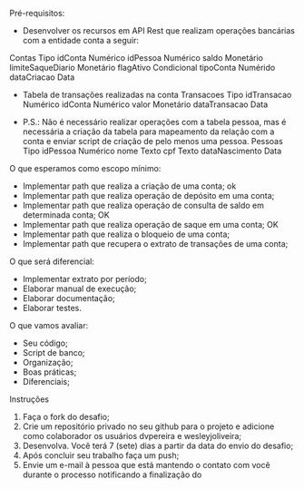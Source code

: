 Pré-requisitos:

* Desenvolver os recursos em API Rest que realizam operações bancárias com a entidade conta a seguir:

Contas              Tipo
idConta             Numérico
idPessoa	        Numérico
saldo               Monetário
limiteSaqueDiario	Monetário
flagAtivo	        Condicional
tipoConta	        Numérido
dataCriacao	        Data

* Tabela de transações realizadas na conta
Transacoes	        Tipo
idTransacao	        Numérico
idConta	            Numérico
valor	            Monetário
dataTransacao	    Data

* P.S.: Não é necessário realizar operações com a tabela pessoa, mas é necessária a criação da tabela para mapeamento da relação com a conta e enviar script de criação de pelo menos uma pessoa.
Pessoas             Tipo
idPessoa            Numérico
nome                Texto
cpf                 Texto
dataNascimento      Data

O que esperamos como escopo mínimo:
* Implementar path que realiza a criação de uma conta; ok
* Implementar path que realiza operação de depósito em uma conta;
* Implementar path que realiza operação de consulta de saldo em determinada conta; OK
* Implementar path que realiza operação de saque em uma conta; OK
* Implementar path que realiza o bloqueio de uma conta;
* Implementar path que recupera o extrato de transações de uma conta;

O que será diferencial:
* Implementar extrato por período;
* Elaborar manual de execução;
* Elaborar documentação;
* Elaborar testes.

O que vamos avaliar:
* Seu código;   
* Script de banco;
* Organização;
* Boas práticas;
* Diferenciais;      

Instruções
  1. Faça o fork do desafio;
  2. Crie um repositório privado no seu github para o projeto e adicione como colaborador os usuários dvpereira e wesleyjoliveira;
  3. Desenvolva. Você terá 7 (sete) dias a partir da data do envio do desafio;   
  4. Após concluir seu trabalho faça um push;   
  5. Envie um e-mail à pessoa que está mantendo o contato com você durante o processo notificando a finalização do